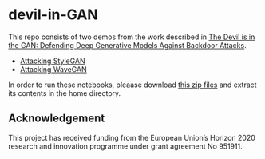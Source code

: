 # devil-in-GAN

This repo consists of two demos from the work described in [The Devil is in the GAN: Defending Deep Generative Models Against Backdoor Attacks](https://arxiv.org/abs/2108.01644).

- [Attacking StyleGAN](https://github.com/IBM/devil-in-GAN/blob/main/notebooks/Attacking%20StyleGAN.ipynb)
- [Attacking WaveGAN](https://github.com/IBM/devil-in-GAN/blob/main/notebooks/Attacking%20WaveGAN.ipynb) 

In order to run these notebooks, pleaase download [this zip files](https://drive.google.com/file/d/1coCJrSAKzVb3yESRMT9xZVtDFr6ibrVv/view?usp=sharing) and extract its contents in the home directory.

## Acknowledgement

This project has received funding from the European Union’s Horizon 2020 research and innovation programme under grant agreement No 951911.
